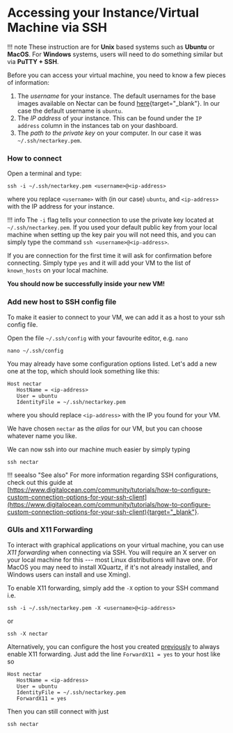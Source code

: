 # Accessing your Instance/Virtual Machine via SSH

!!! note
    These instruction are for **Unix** based systems such as **Ubuntu** or **MacOS**. For **Windows** systems, users will need to do something similar but via **PuTTY + SSH**.

Before you can access your virtual machine, you need to know a few pieces of information:

1.  The *username* for your instance. The default usernames for the base images available on Nectar can be found [here](https://support.ehelp.edu.au/support/solutions/articles/6000106269-image-catalog#username){target="_blank"}. In our case the default username is `ubuntu`.
2.  The *IP address* of your instance. This can be found under the `IP address` column in the instances tab on your dashboard.
3.  The *path to the private key* on your computer. In our case it was `~/.ssh/nectarkey.pem`.

### How to connect

Open a terminal and type:

```console
ssh -i ~/.ssh/nectarkey.pem <username>@<ip-address>
```

where you replace `<username>` with (in our case) `ubuntu`, and `<ip-address>` with the IP address for your instance.

!!! info
    The `-i` flag tells your connection to use the private key located at `~/.ssh/nectarkey.pem`.
    If you used your default public key from your local machine when setting up the key pair you will not need this, and you can simply type the command `ssh <username>@<ip-address>`.

If you are connection for the first time it will ask for confirmation before connecting. Simply type `yes` and it will add your VM to the list of `known_hosts` on your local machine.

**You should now be successfully inside your new VM!**

### Add new host to SSH config file
To make it easier to connect to your VM, we can add it as a host to your ssh config file.

Open the file `~/.ssh/config` with your favourite editor, e.g. `nano`

```console
nano ~/.ssh/config
```

You may already have some configuration options listed.
Let's add a new one at the top, which should look something like this:

```console
Host nectar
   HostName = <ip-address>
   User = ubuntu
   IdentityFile = ~/.ssh/nectarkey.pem
```
where you should replace `<ip-address>` with the IP you found for your VM.

We have chosen `nectar` as the *alias* for our VM, but you can choose whatever name you like.

We can now ssh into our machine much easier by simply typing
```console
ssh nectar
```

!!! seealso "See also"
    For more information regarding SSH configurations, check out this guide at [https://www.digitalocean.com/community/tutorials/how-to-configure-custom-connection-options-for-your-ssh-client](https://www.digitalocean.com/community/tutorials/how-to-configure-custom-connection-options-for-your-ssh-client){target="_blank"}.

### GUIs and X11 Forwarding
To interact with graphical applications on your virtual machine, you can use *X11 forwarding* when connecting via SSH. You will require an X server on your local machine for this --- most Linux distributions will have one. (For MacOS you may need to install XQuartz, if it's not already installed, and Windows users can install and use Xming).

To enable X11 forwarding, simply add the `-X` option to your SSH command i.e.

```console
ssh -i ~/.ssh/nectarkey.pem -X <username>@<ip-address>
```
or
```console
ssh -X nectar
```

Alternatively, you can configure the host you created [previously](#add-new-host-to-ssh-config-file) to always enable X11 forwarding. Just add the line `ForwardX11 = yes` to your host like so

```console
Host nectar
   HostName = <ip-address>
   User = ubuntu
   IdentityFile = ~/.ssh/nectarkey.pem
   ForwardX11 = yes
```

Then you can still connect with just
```console
ssh nectar
```
